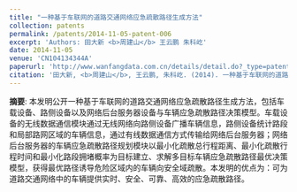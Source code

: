 ```yaml
---
title: "一种基于车联网的道路交通网络应急疏散路径生成方法"
collection: patents
permalink: /patents/2014-11-05-patent-006
excerpt: 'Authors: 田大新 <b>周建山</b> 王云鹏 朱科屹'
date: 2014-11-05
venue: 'CN104134344A'
paperurl: 'http://www.wanfangdata.com.cn/details/detail.do?_type=patent&id=CN201410367014.7'
citation: '田大新, <b>周建山</b>, 王云鹏, 朱科屹. (2014). 一种基于车联网的道路交通网络应急疏散路径生成方法. CN104134344A.'
---
```


**摘要**: 本发明公开一种基于车联网的道路交通网络应急疏散路径生成方法，包括车载设备、路侧设备以及网络后台服务器设备与车辆应急疏散路径决策模型。车载设备的无线数据通信模块通过无线网络向路侧设备广播车辆信息，路侧设备统计路段和局部路网区域的车辆信息，通过有线数据通信方式传输给网络后台服务器；网络后台服务器的车辆应急疏散路径规划模块以最小化疏散总行程距离、最小化疏散行程时间和最小化路段拥堵概率为目标建立、求解多目标车辆应急疏散路径最优决策模型，获得最优路径诱导危险区域内的车辆向安全域疏散。本发明的优点为：可为道路交通网络中的车辆提供实时、安全、可靠、高效的应急疏散路径。

